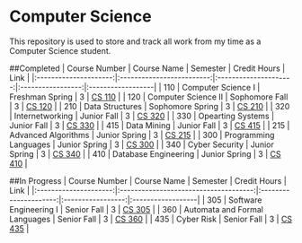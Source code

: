 # Computer Science

This repository is used to store and track all work from my time as a Computer Science student.

##Completed
|	Course Number		|		Course Name			|		Semester		|	Credit Hours	|		Link		|
|:---------------------:|:-------------------------:|:---------------------:|:-----------------:|:------------------|
|	110					|	Computer Science I		|	Freshman Spring		|		3			|	[CS 110](/110/)	|
|	120					|	Computer Science II		|	Sophomore Fall		|		3			|	[CS 120](/120/)	|
|	210					|	Data Structures			|	Sophomore Spring	|		3			|	[CS 210](/210/)	|
|	320					|	Internetworking			|	Junior Fall			|		3			|	[CS 320](/320/)	|
|	330					|	Opearting Systems		|	Junior Fall			|		3			|	[CS 330](/330/)	|
|	415					|	Data Mining				|	Junior Fall			|		3			|	[CS 415](/415/)	|
|	215					|	Advanced Algorithms		|	Junior Spring		|		3			|	[CS 215](/215/)	|
|	300					|	Programming Languages	|	Junior Spring		|		3			|	[CS 300](/300/)	|
|	340					|	Cyber Security			|	Junior Spring		|		3			|	[CS 340](/340/)	|
|	410					|	Database Engineering	|	Junior Spring		|		3			|	[CS 410](/410/)	|

##In Progress
|	Course Number		|			Course Name					|		Semester		|	Credit Hours	|		Link		|
|:---------------------:|:-------------------------------------:|:---------------------:|:-----------------:|:------------------|
|	305					|	Software Engineering I				|		Senior Fall		|		3			|	[CS 305](/305/)	|
|	360					|	Automata and Formal Languages		|		Senior Fall		|		3			|	[CS 360](/360/)	|
|	435					|	Cyber Risk							|		Senior Fall		|		3			|	[CS 435](/435/)	|